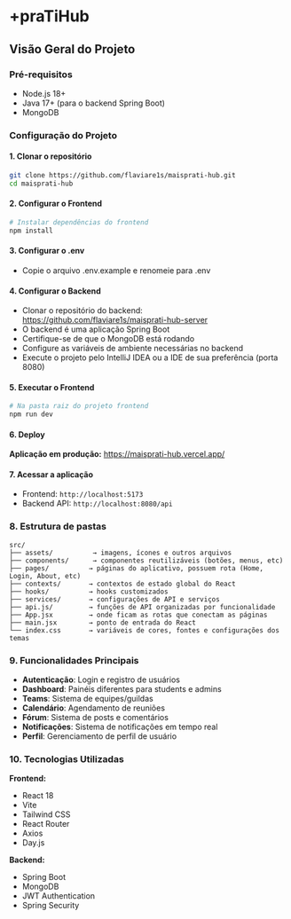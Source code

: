 # +praTiHub

## Visão Geral do Projeto

### Pré-requisitos

- Node.js 18+
- Java 17+ (para o backend Spring Boot)
- MongoDB

### Configuração do Projeto

#### 1. Clonar o repositório

```bash
git clone https://github.com/flaviare1s/maisprati-hub.git
cd maisprati-hub
```

#### 2. Configurar o Frontend

```bash
# Instalar dependências do frontend
npm install
```

#### 3. Configurar o .env

- Copie o arquivo .env.example e renomeie para .env

#### 4. Configurar o Backend

- Clonar o repositório do backend: https://github.com/flaviare1s/maisprati-hub-server
- O backend é uma aplicação Spring Boot
- Certifique-se de que o MongoDB está rodando
- Configure as variáveis de ambiente necessárias no backend
- Execute o projeto pelo IntelliJ IDEA ou a IDE de sua preferência (porta 8080)

#### 5. Executar o Frontend

```bash
# Na pasta raiz do projeto frontend
npm run dev
```

#### 6. Deploy

**Aplicação em produção:** https://maisprati-hub.vercel.app/

#### 7. Acessar a aplicação

- Frontend: `http://localhost:5173`
- Backend API: `http://localhost:8080/api`

### 8. Estrutura de pastas

```
src/
├── assets/          → imagens, ícones e outros arquivos
├── components/      → componentes reutilizáveis (botões, menus, etc)
├── pages/          → páginas do aplicativo, possuem rota (Home, Login, About, etc)
├── contexts/       → contextos de estado global do React
├── hooks/          → hooks customizados
├── services/       → configurações de API e serviços
├── api.js/         → funções de API organizadas por funcionalidade
├── App.jsx         → onde ficam as rotas que conectam as páginas
├── main.jsx        → ponto de entrada do React
└── index.css       → variáveis de cores, fontes e configurações dos temas
```

### 9. Funcionalidades Principais

- **Autenticação**: Login e registro de usuários
- **Dashboard**: Painéis diferentes para students e admins
- **Teams**: Sistema de equipes/guildas
- **Calendário**: Agendamento de reuniões
- **Fórum**: Sistema de posts e comentários
- **Notificações**: Sistema de notificações em tempo real
- **Perfil**: Gerenciamento de perfil de usuário

### 10. Tecnologias Utilizadas

**Frontend:**

- React 18
- Vite
- Tailwind CSS
- React Router
- Axios
- Day.js

**Backend:**

- Spring Boot
- MongoDB
- JWT Authentication
- Spring Security
